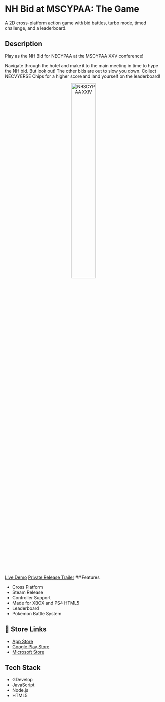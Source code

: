 # NH Bid at MSCYPAA: The Game

A 2D cross-platform action game with bid battles, turbo mode, timed challenge, and a leaderboard.

## Description
Play as the NH Bid for NECYPAA at the MSCYPAA XXV conference!

Navigate through the hotel and make it to the main meeting in time to hype the NH bid. But look out! The other bids are out to slow you down. Collect NECVYERSE Chips for a higher score and land yourself on the leaderboard!

<p align="center">
<img src="https://github.com/mkostandin/mkostandin/blob/main/trailer-slash-steam-nh-bid-at-mscypaa-gif.gif" style="display:block;margin:auto;" alt="NHSCYPAA XXIV" width="40%"/>
</p>
<a href="https://www.nh-bid-conference-dash.info" target="_blank">Live Demo</a>
<a href="https://www.youtube.com/watch?v=4GX3vjYiq6E" target="_blank">Private Release Trailer</a>
## Features

- Cross Platform
- Steam Release
- Controller Support
- Made for XBOX and PS4 HTML5
- Leaderboard
- Pokemon Battle System


## 🔗 Store Links
- [App Store](https://apps.apple.com/us/app/nh-bid-at-mscypaa-the-game/id6451269868)
- [Google Play Store](https://play.google.com/store/apps/details?id=store.nh_bid_conference_dash.twa)
- [Microsoft Store](https://apps.microsoft.com/detail/9pmkdxm6g1vx?hl=en-us&gl=US)

## Tech Stack

- GDevelop
- JavaScript
- Node.js
- HTML5
